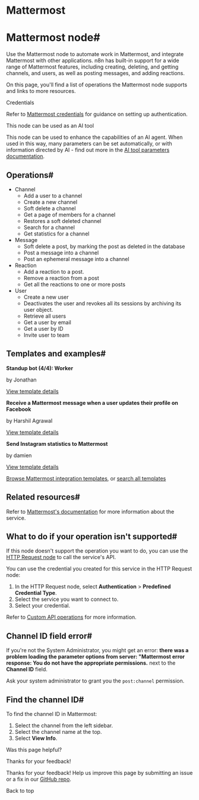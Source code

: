 # Mattermost

[ ](https://github.com/n8n-io/n8n-docs/edit/main/docs/integrations/builtin/app-nodes/n8n-nodes-base.mattermost.md "Edit this page")

# Mattermost node#

Use the Mattermost node to automate work in Mattermost, and integrate Mattermost with other applications. n8n has built-in support for a wide range of Mattermost features, including creating, deleting, and getting channels, and users, as well as posting messages, and adding reactions.

On this page, you'll find a list of operations the Mattermost node supports and links to more resources.

Credentials

Refer to [Mattermost credentials](../../credentials/mattermost/) for guidance on setting up authentication. 

This node can be used as an AI tool

This node can be used to enhance the capabilities of an AI agent. When used in this way, many parameters can be set automatically, or with information directed by AI - find out more in the [AI tool parameters documentation](../../../../advanced-ai/examples/using-the-fromai-function/).

## Operations#

  * Channel
    * Add a user to a channel
    * Create a new channel
    * Soft delete a channel
    * Get a page of members for a channel
    * Restores a soft deleted channel
    * Search for a channel
    * Get statistics for a channel
  * Message
    * Soft delete a post, by marking the post as deleted in the database
    * Post a message into a channel
    * Post an ephemeral message into a channel
  * Reaction
    * Add a reaction to a post.
    * Remove a reaction from a post
    * Get all the reactions to one or more posts
  * User
    * Create a new user
    * Deactivates the user and revokes all its sessions by archiving its user object.
    * Retrieve all users
    * Get a user by email
    * Get a user by ID
    * Invite user to team



## Templates and examples#

**Standup bot (4/4): Worker**

by Jonathan

[View template details](https://n8n.io/workflows/1475-standup-bot-44-worker/)

**Receive a Mattermost message when a user updates their profile on Facebook**

by Harshil Agrawal

[View template details](https://n8n.io/workflows/785-receive-a-mattermost-message-when-a-user-updates-their-profile-on-facebook/)

**Send Instagram statistics to Mattermost**

by damien

[View template details](https://n8n.io/workflows/812-send-instagram-statistics-to-mattermost/)

[Browse Mattermost integration templates](https://n8n.io/integrations/mattermost/), or [search all templates](https://n8n.io/workflows/)

## Related resources#

Refer to [Mattermost's documentation](https://api.mattermost.com/) for more information about the service.

## What to do if your operation isn't supported#

If this node doesn't support the operation you want to do, you can use the [HTTP Request node](../../core-nodes/n8n-nodes-base.httprequest/) to call the service's API.

You can use the credential you created for this service in the HTTP Request node: 

  1. In the HTTP Request node, select **Authentication** > **Predefined Credential Type**.
  2. Select the service you want to connect to.
  3. Select your credential.



Refer to [Custom API operations](../../../custom-operations/) for more information.

## Channel ID field error#

If you're not the System Administrator, you might get an error: **there was a problem loading the parameter options from server: "Mattermost error response: You do not have the appropriate permissions.** next to the **Channel ID** field.

Ask your system administrator to grant you the `post:channel` permission.

## Find the channel ID#

To find the channel ID in Mattermost:

  1. Select the channel from the left sidebar.
  2. Select the channel name at the top.
  3. Select **View Info**.

Was this page helpful? 

Thanks for your feedback! 

Thanks for your feedback! Help us improve this page by submitting an issue or a fix in our [GitHub repo](https://github.com/n8n-io/n8n-docs). 

Back to top 
